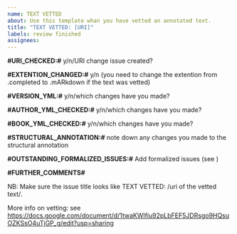 ```yaml
---
name: TEXT VETTED
about: Use this template whan you have vetted an annotated text.
title: "TEXT VETTED: [URI]"
labels: review finished
assignees: 
---
```


**#URI_CHECKED:#** y/n/URI change issue created?

**#EXTENTION_CHANGED:#** y/n (you need to change the extention from .completed to .mARkdown if the text was vetted)

**#VERSION_YML:#** y/n/which changes have you made?

**#AUTHOR_YML_CHECKED:#** y/n/which changes have you made?

**#BOOK_YML_CHECKED:#** y/n/which changes have you made?

**#STRUCTURAL_ANNOTATION:#** note down any changes you made to the structural annotation

**#OUTSTANDING_FORMALIZED_ISSUES:#** Add formalized issues (see )

**#FURTHER_COMMENTS#** 

NB: Make sure the issue title looks like TEXT VETTED: /uri of the vetted text/.

More info on vetting: see https://docs.google.com/document/d/1twaKWlfiu92pLbFEF5JDRsgo9HQsuOZKSsO4uTjGP_g/edit?usp=sharing
